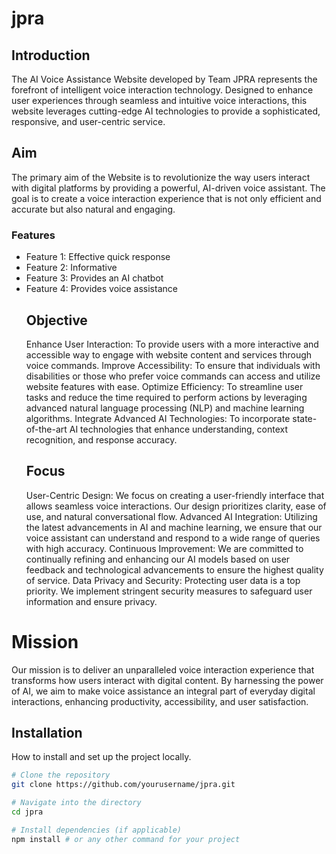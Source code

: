 # jpra

## Introduction

The AI Voice Assistance Website developed by Team JPRA represents the forefront of intelligent voice interaction technology. Designed to enhance user experiences through seamless and intuitive voice interactions, this website leverages cutting-edge AI technologies to provide a sophisticated, responsive, and user-centric service.
## Aim
The primary aim of the Website is to revolutionize the way users interact with digital platforms by providing a powerful, AI-driven voice assistant. The goal is to create a voice interaction experience that is not only efficient and accurate but also natural and engaging.
### Features
- Feature 1: Effective quick response
- Feature 2: Informative
- Feature 3: Provides an AI chatbot
- Feature 4: Provides voice assistance
  ## Objective
  Enhance User Interaction: To provide users with a more interactive and accessible way to engage with website content and services through voice commands.
  Improve Accessibility: To ensure that individuals with disabilities or those who prefer voice commands can access and utilize website features with ease.
  Optimize Efficiency: To streamline user tasks and reduce the time required to perform actions by leveraging advanced natural language processing (NLP) and machine learning algorithms.
  Integrate Advanced AI Technologies: To incorporate state-of-the-art AI technologies that enhance understanding, context recognition, and response accuracy.
  ## Focus
  User-Centric Design: We focus on creating a user-friendly interface that allows seamless voice interactions. Our design prioritizes clarity, ease of use, and natural conversational flow.
  Advanced AI Integration: Utilizing the latest advancements in AI and machine learning, we ensure that our voice assistant can understand and respond to a wide range of queries with high accuracy.
  Continuous Improvement: We are committed to continually refining and enhancing our AI models based on user feedback and technological advancements to ensure the highest quality of service.
  Data Privacy and Security: Protecting user data is a top priority. We implement stringent security measures to safeguard user information and ensure privacy.
# Mission  
Our mission is to deliver an unparalleled voice interaction experience that transforms how users interact with digital content. By harnessing the power of AI, we aim to make voice assistance an integral part of everyday digital interactions, enhancing productivity, accessibility, and user satisfaction. 

## Installation
How to install and set up the project locally.

```bash
# Clone the repository
git clone https://github.com/yourusername/jpra.git

# Navigate into the directory
cd jpra

# Install dependencies (if applicable)
npm install # or any other command for your project
